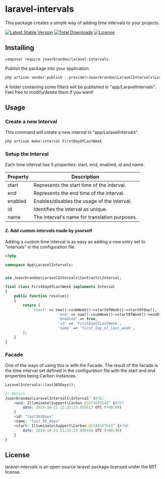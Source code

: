 # laravel-intervals
This package creates a simple way of adding time intervals to your projects.

[![Latest Stable Version](https://poser.pugx.org/joaorbrandao/laravel-intervals/v/stable)](https://packagist.org/packages/joaorbrandao/laravel-intervals)
[![Total Downloads](https://poser.pugx.org/joaorbrandao/laravel-intervals/downloads)](https://packagist.org/packages/joaorbrandao/laravel-intervals)
[![License](https://poser.pugx.org/joaorbrandao/laravel-intervals/license)](https://packagist.org/packages/joaorbrandao/laravel-intervals)

## Installing 
```shell
composer require joaorbrandao/laravel-intervals
```
Publish the package into your application.
```php
php artisan vendor:publish --provider=Joaorbrandao\LaravelIntervals\LaravelIntervalsServiceProvider
```
A folder containing some filters will be published in "app/LaravelIntervals". <br>
Feel free to modify/delete them if you want!

## Usage
### Create a new Interval
This command will create a new interval in "app/LaravelIntervals".
```php
php artisan make:interval FirstDayOfLastWeek
```
### Setup the Interval
Each time interval has 5 properties: start, end, enabled, id and name.<br>

| Property | Description                                   |
|----------|-----------------------------------------------|
| start    | Represents the start time of the interval.    |
| end      | Represents the end time of the interval.      |
| enabled  | Enables/disables the usage of the interval.   |
| id       | Identifies the interval as unique.            |
| name     | The interval's name for translation purposes. |

#### 2. Add custom intervals made by yourself
Adding a custom time interval is as easy as adding a new entry set to "intervals" in the configuration file.
```php
<?php

namespace App\LaravelIntervals;


use Joaorbrandao\LaravelIntervals\Contracts\Interval;

final class FirstDayOfLastWeek implements Interval
{
    public function resolve()
    {
        return [
            'start' => now()->subWeek()->startOfWeek()->startOfday(),
                        'end' => now()->subWeek()->startOfWeek()->endOfDay(),
                        'enabled' => true,
                        'id' => 'firstDayOfLastWeek',
                        'name' => 'first_day_of_last_week',
        ];
    }
}
```

### Facade
One of the ways of using this is with the Facade.
The result of the facade is the time interval set defined in the configuration file with the start and end properties being Carbon instances.
```php
LaravelIntervals::last365Days();

// Return
Joaorbrandao\LaravelIntervals\Interval^ {#382
    +end: Illuminate\Support\Carbon @1571693543^ {#767
        date: 2019-10-21 21:32:23.050513 UTC (+00:00)
    }
    +id: "last365Days"
    +name: "last_65_days"
    +start: Illuminate\Support\Carbon @1540157543^ {#768
        date: 2018-10-21 21:32:23.050440 UTC (+00:00)
    } 
}
```

## License
laravel-intervals is an open-source laravel package licensed under the MIT license.